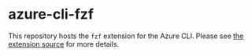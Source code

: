 # azure-cli-fzf

This repository hosts the `fzf` extension for the Azure CLI. Please see [the extension source](src/fzf) for more details.
